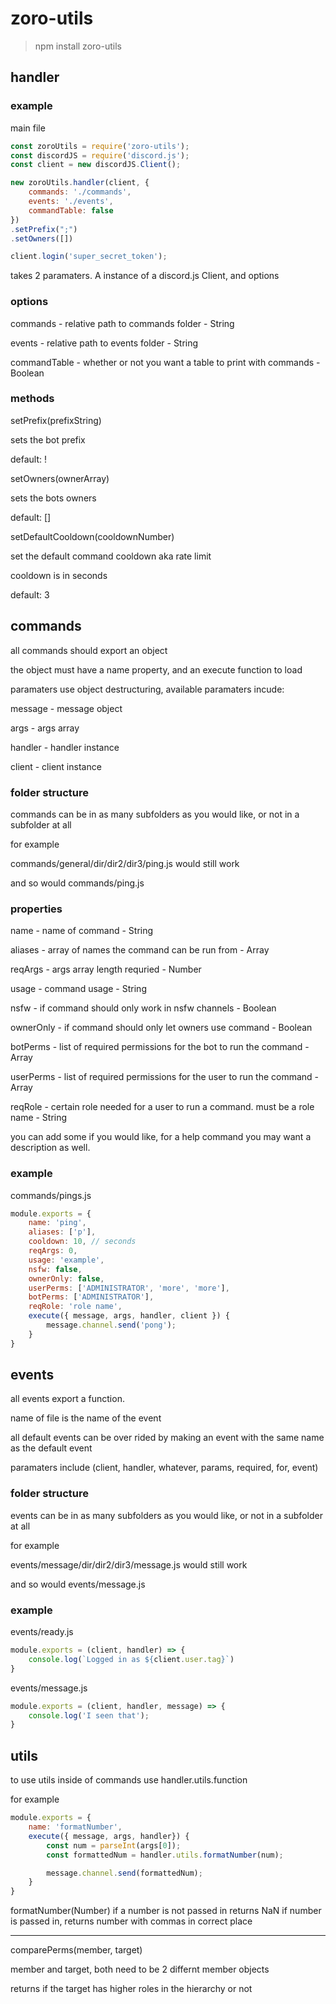 # zoro-utils
> npm install zoro-utils

## handler

### example

main file
```js
const zoroUtils = require('zoro-utils');
const discordJS = require('discord.js');
const client = new discordJS.Client();

new zoroUtils.handler(client, {
    commands: './commands',
    events: './events',
    commandTable: false
})
.setPrefix(";")
.setOwners([])

client.login('super_secret_token');
```

takes 2 paramaters. A instance of a discord.js Client, and options

### options

commands - relative path to commands folder - String

events - relative path to events folder - String

commandTable - whether or not you want a table to print with commands - Boolean

### methods
setPrefix(prefixString)

sets the bot prefix 

default: !

setOwners(ownerArray)

sets the bots owners

default: []

setDefaultCooldown(cooldownNumber)

set the default command cooldown aka rate limit

cooldown is in seconds

default: 3

## commands

all commands should export an object

the object must have a name property, and an execute function to load

paramaters use object destructuring, available paramaters incude:

message - message object

args - args array

handler - handler instance

client - client instance

### folder structure
commands can be in as many subfolders as you would like, or not in a subfolder at all

for example

commands/general/dir/dir2/dir3/ping.js would still work

and so would commands/ping.js

### properties
name - name of command - String

aliases - array of names the command can be run from - Array

reqArgs - args array length requried - Number

usage - command usage - String

nsfw - if command should only work in nsfw channels - Boolean

ownerOnly - if command should only let owners use command - Boolean

botPerms - list of required permissions for the bot to run the command - Array

userPerms - list of required permissions for the user to run the command - Array

reqRole - certain role needed for a user to run a command. must be a role name - String

you can add some if you would like, for a help command you may want a description as well.

### example

commands/pings.js

```js
module.exports = {
    name: 'ping',
    aliases: ['p'],
    cooldown: 10, // seconds
    reqArgs: 0,
    usage: 'example',
    nsfw: false,
    ownerOnly: false,
    userPerms: ['ADMINISTRATOR', 'more', 'more'],
    botPerms: ['ADMINISTRATOR'],
    reqRole: 'role name',
    execute({ message, args, handler, client }) {
        message.channel.send('pong');
    }
}
```

## events

all events export a function.

name of file is the name of the event

all default events can be over rided by making an event with the same name as the default event

paramaters include (client, handler, whatever, params, required, for, event)

### folder structure

events can be in as many subfolders as you would like, or not in a subfolder at all

for example

events/message/dir/dir2/dir3/message.js would still work

and so would events/message.js

### example

events/ready.js

```js
module.exports = (client, handler) => {
    console.log(`Logged in as ${client.user.tag}`)
}
```

events/message.js

```js
module.exports = (client, handler, message) => {
    console.log('I seen that');
} 
```

## utils

to use utils inside of commands use handler.utils.function

for example
```js
module.exports = {
    name: 'formatNumber',
    execute({ message, args, handler}) {
        const num = parseInt(args[0]);
        const formattedNum = handler.utils.formatNumber(num);

        message.channel.send(formattedNum);
    }
}
```

formatNumber(Number)
if a number is not passed in returns NaN
if number is passed in, returns number with commas in correct place

___

comparePerms(member, target)

member and target, both need to be 2 differnt member objects

returns if the target has higher roles in the hierarchy or not

